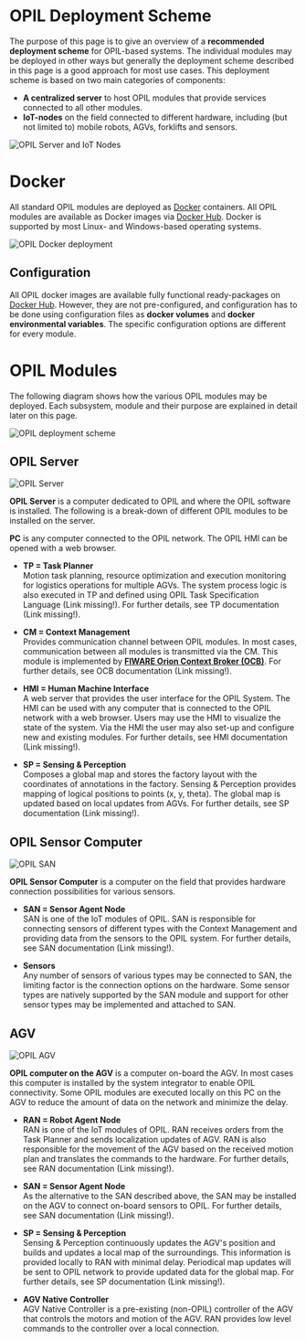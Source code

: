 # OPIL Deployment Scheme
 The purpose of this page is to give an overview of a **recommended deployment scheme** for OPIL-based systems. 
The individual modules may be deployed in other ways but generally the deployment scheme described in this page is a good approach for most use cases.
  This deployment scheme is based on two main categories of components:

* **A centralized server** to host OPIL modules that provide services connected to all other modules.
* **IoT-nodes** on the field connected to different hardware, including (but not limited to) mobile robots, AGVs, forklifts and sensors.
  
![OPIL Server and IoT Nodes](./img/OPIL-SERVER-NODES.PNG)  

# Docker
All standard OPIL modules are deployed as [Docker](https://www.docker.com/) containers. All OPIL modules are available as Docker images via [Docker Hub](https://hub.docker.com/u/l4ms). Docker is supported by most Linux- and Windows-based operating systems.

![OPIL Docker deployment](./img/DOCKER.PNG)  

## Configuration
All OPIL docker images are available fully functional ready-packages on [Docker Hub](https://hub.docker.com/u/l4ms). However, they are not pre-configured, and configuration has to be done using configuration files as **docker volumes** and  **docker environmental variables**. The specific configuration options are different for every module.

# OPIL Modules
 The following diagram shows how the various OPIL modules may be deployed. Each subsystem, module and their purpose are explained in detail later on this page.
  
![OPIL deployment scheme](./img/SCHEME.PNG)

## OPIL Server
![OPIL Server](./img/OPILSERVER.PNG)  

**OPIL Server** is a computer dedicated to OPIL and where the OPIL software is installed. The following is a break-down of different OPIL modules to be installed on the server.

**PC** is any computer connected to the OPIL network. The OPIL HMI can be opened with a web browser.

* **TP = Task Planner**  
Motion task planning, resource optimization and execution monitoring for logistics operations for multiple AGVs. The system process logic is also executed in TP and defined using OPIL Task Specification Language (Link missing!). For further details, see TP documentation (Link missing!).

* **CM = Context Management**  
Provides communication channel between OPIL modules. In most cases, communication between all modules is transmitted via the CM. This module is implemented by [**FIWARE Orion Context Broker (OCB)**](https://www.fiware.org/developers/catalogue/). For further details, see OCB documentation (Link missing!).

* **HMI = Human Machine Interface**  
A web server that provides the user interface for the OPIL System. The HMI can be used with any computer that is connected to the OPIL network with a web browser. Users may use the HMI to visualize the state of the system. Via the HMI the user may also set-up and configure new and existing modules.  For further details, see HMI documentation (Link missing!).

* **SP = Sensing & Perception**  
Composes a global map and stores the factory layout with the coordinates of annotations in the factory.
Sensing & Perception provides mapping of logical positions to points (x, y, theta). The global map is updated based on local updates from AGVs. For further details, see SP documentation (Link missing!).


## OPIL Sensor Computer
![OPIL SAN](./img/SAN.PNG)   

**OPIL Sensor Computer** is a computer on the field that provides hardware connection possibilities for various sensors.

* **SAN = Sensor Agent Node**  
SAN is one of the IoT modules of OPIL. SAN is responsible for connecting sensors of different types with the Context Management and providing data from the sensors to the OPIL system. For further details, see SAN documentation (Link missing!).

* **Sensors**  
Any number of sensors of various types may be connected to SAN, the limiting factor is the connection options on the hardware. Some sensor types are natively supported by the SAN module and support for other sensor types may be implemented and attached to SAN.

## AGV
![OPIL AGV](./img/AGV.png) 
  
**OPIL computer on the AGV** is a computer on-board the AGV. In most cases this computer is installed by the system integrator to enable OPIL connectivity. Some OPIL modules are executed locally on this PC on the AGV to reduce the amount of data on the network and minimize the delay.

* **RAN = Robot Agent Node**    
RAN is one of the IoT modules of OPIL. RAN receives orders from the Task Planner and sends localization updates of AGV. RAN is also responsible for the movement of the AGV based on the received motion plan and translates the commands to the hardware. For further details, see RAN documentation (Link missing!).

* **SAN = Sensor Agent Node**  
As the alternative to the SAN described above, the SAN may be installed on the AGV to connect on-board sensors to OPIL. For further details, see SAN documentation (Link missing!).

* **SP = Sensing & Perception**  
Sensing & Perception continuously updates the AGV's position and builds and updates a local map of the surroundings. This information is provided locally to RAN with minimal delay. Periodical map updates will be sent to OPIL network to provide updated data for the global map. For further details, see SP documentation (Link missing!).

* **AGV Native Controller**  
AGV Native Controller is a pre-existing (non-OPIL) controller of the AGV that controls the motors and motion of the AGV. RAN provides low level commands to the controller over a local connection.



